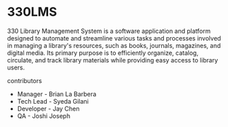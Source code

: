 <h1>330LMS</h1>
330 Library Management System is a software application and platform designed to automate and streamline various tasks and processes involved in managing a library's resources, such as books, journals, magazines, and digital media. Its primary purpose is to efficiently organize, catalog, circulate, and track library materials while providing easy access to library users.

contributors
<ul>
  <li>Manager - Brian La Barbera </li>
  <li>Tech Lead - Syeda Gilani	 </li>
  <li>Developer - Jay Chen</li>
  <li>QA - Joshi Joseph</li>
</ul>
